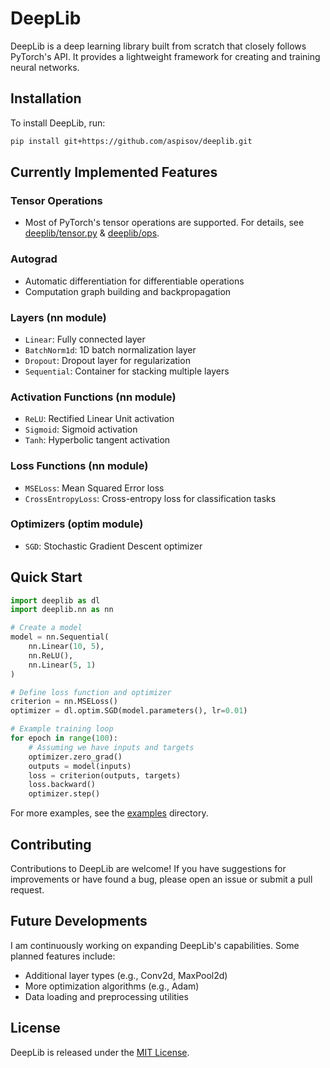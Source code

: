 # DeepLib

DeepLib is a deep learning library built from scratch that closely follows PyTorch's API. It provides a lightweight framework for creating and training neural networks.

## Installation

To install DeepLib, run:

```bash
pip install git+https://github.com/aspisov/deeplib.git
```

## Currently Implemented Features

### Tensor Operations
- Most of PyTorch's tensor operations are supported. For details, see [deeplib/tensor.py](deeplib/tensor.py) & [deeplib/ops](deeplib/ops).

### Autograd
- Automatic differentiation for differentiable operations
- Computation graph building and backpropagation

### Layers (nn module)
- `Linear`: Fully connected layer
- `BatchNorm1d`: 1D batch normalization layer
- `Dropout`: Dropout layer for regularization
- `Sequential`: Container for stacking multiple layers

### Activation Functions (nn module)
- `ReLU`: Rectified Linear Unit activation
- `Sigmoid`: Sigmoid activation
- `Tanh`: Hyperbolic tangent activation

### Loss Functions (nn module)
- `MSELoss`: Mean Squared Error loss
- `CrossEntropyLoss`: Cross-entropy loss for classification tasks

### Optimizers (optim module)
- `SGD`: Stochastic Gradient Descent optimizer

## Quick Start

```python
import deeplib as dl
import deeplib.nn as nn

# Create a model
model = nn.Sequential(
    nn.Linear(10, 5),
    nn.ReLU(),
    nn.Linear(5, 1)
)

# Define loss function and optimizer
criterion = nn.MSELoss()
optimizer = dl.optim.SGD(model.parameters(), lr=0.01)

# Example training loop
for epoch in range(100):
    # Assuming we have inputs and targets
    optimizer.zero_grad()
    outputs = model(inputs)
    loss = criterion(outputs, targets)
    loss.backward()
    optimizer.step()
```

For more examples, see the [examples](examples) directory.

## Contributing

Contributions to DeepLib are welcome! If you have suggestions for improvements or have found a bug, please open an issue or submit a pull request.

## Future Developments

I am continuously working on expanding DeepLib's capabilities. Some planned features include:
- Additional layer types (e.g., Conv2d, MaxPool2d)
- More optimization algorithms (e.g., Adam)
- Data loading and preprocessing utilities

## License

DeepLib is released under the [MIT License](LICENSE).